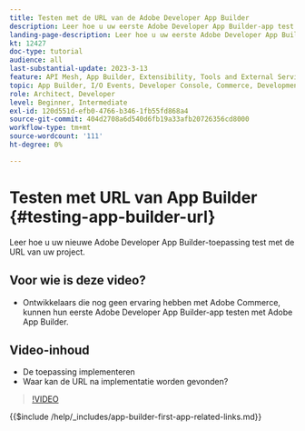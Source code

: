 ```yaml
---
title: Testen met de URL van de Adobe Developer App Builder
description: Leer hoe u uw eerste Adobe Developer App Builder-app test via de opgegeven URL voor App Builder voor uw project.
landing-page-description: Leer hoe u uw eerste Adobe Developer App Builder-app test via de opgegeven URL vanuit uw project.
kt: 12427
doc-type: tutorial
audience: all
last-substantial-update: 2023-3-13
feature: API Mesh, App Builder, Extensibility, Tools and External Services, Backend Development
topic: App Builder, I/O Events, Developer Console, Commerce, Development, Integrations
role: Architect, Developer
level: Beginner, Intermediate
exl-id: 120d551d-efb0-4766-b346-1fb55fd868a4
source-git-commit: 404d2708a6d540d6fb19a33afb20726356cd8000
workflow-type: tm+mt
source-wordcount: '111'
ht-degree: 0%

---
```


# Testen met URL van App Builder {#testing-app-builder-url}

Leer hoe u uw nieuwe Adobe Developer App Builder-toepassing test met de URL van uw project.

## Voor wie is deze video?

* Ontwikkelaars die nog geen ervaring hebben met Adobe Commerce, kunnen hun eerste Adobe Developer App Builder-app testen met Adobe App Builder.

## Video-inhoud

* De toepassing implementeren
* Waar kan de URL na implementatie worden gevonden?

>[!VIDEO](https://video.tv.adobe.com/v/3416664?quality=12&learn=on)

{{$include /help/_includes/app-builder-first-app-related-links.md}}
